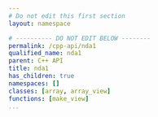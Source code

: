 ```yaml
---
# Do not edit this first section
layout: namespace

# ---------- DO NOT EDIT BELOW --------
permalink: /cpp-api/nda1
qualified_name: nda1
parent: C++ API
title: nda1
has_children: true
namespaces: []
classes: [array, array_view]
functions: [make_view]
...
```


